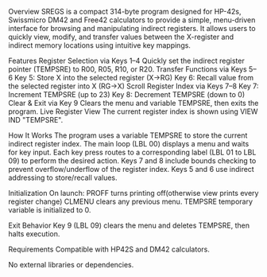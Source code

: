 Overview
SREGS is a compact 314-byte program designed for HP-42s, Swissmicro DM42 and Free42 calculators to provide a simple, 
menu-driven interface for browsing and manipulating indirect registers. 
It allows users to quickly view, modify, and transfer values between the X-register and indirect memory locations using intuitive key mappings.

Features
Register Selection via Keys 1–4 Quickly set the indirect register pointer (TEMPSRE) to R00, R05, R10, or R20.
Transfer Functions via Keys 5–6
Key 5: Store X into the selected register (X→RG)
Key 6: Recall value from the selected register into X (RG→X)
Scroll Register Index via Keys 7–8
Key 7: Increment TEMPSRE (up to 23)
Key 8: Decrement TEMPSRE (down to 0)
Clear & Exit via Key 9 Clears the menu and variable TEMPSRE, then exits the program.
Live Register View The current register index is shown using VIEW IND "TEMPSRE".

How It Works
The program uses a variable TEMPSRE to store the current indirect register index.
The main loop (LBL 00) displays a menu and waits for key input.
Each key press routes to a corresponding label (LBL 01 to LBL 09) to perform the desired action.
Keys 7 and 8 include bounds checking to prevent overflow/underflow of the register index.
Keys 5 and 6 use indirect addressing to store/recall values.

Initialization
On launch:
PROFF turns printing off(otherwise view prints every register change)
CLMENU clears any previous menu.
TEMPSRE temporary variable is initialized to 0.

Exit Behavior
Key 9 (LBL 09) clears the menu and deletes TEMPSRE, then halts execution.

Requirements
Compatible with HP42S and DM42 calculators.

No external libraries or dependencies.
